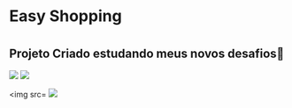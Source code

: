 ### <h1> Easy Shopping <h1>

<h2> Projeto Criado estudando meus novos desafios🎯 </h2> 
<img src= https://img.shields.io/badge/HTML-239120?style=for-the-badge&logo=html5&logoColor=white />  
<img src= https://img.shields.io/badge/CSS-239120?&style=for-the-badge&logo=css3&logoColor=white />



<img src= 
<img src=https://raw.githubusercontent.com/RikardoCampos/Proj-Celular/51a3342e0389de6c98afb445936837821dee8606/img/celu2.jpg />
